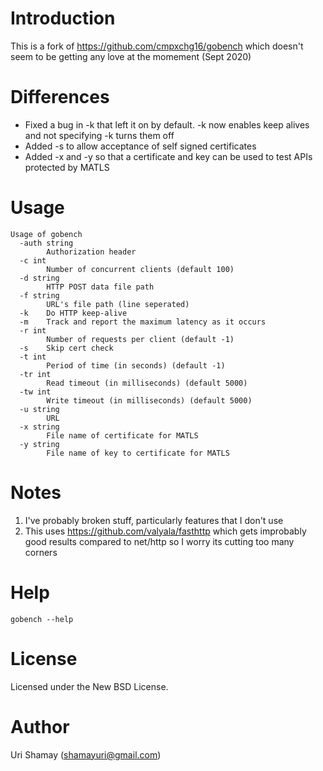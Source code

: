 Introduction
================

This is a fork of https://github.com/cmpxchg16/gobench which doesn't seem to be getting any love at the momement (Sept 2020)

Differences
================
  * Fixed a bug in -k that left it on by default. -k now enables keep alives and not specifying -k turns them off
  * Added -s to allow acceptance of self signed certificates
  * Added -x and -y so that a certificate and key can be used to test APIs protected by MATLS

Usage
================

```
Usage of gobench
  -auth string
        Authorization header
  -c int
        Number of concurrent clients (default 100)
  -d string
        HTTP POST data file path
  -f string
        URL's file path (line seperated)
  -k    Do HTTP keep-alive
  -m    Track and report the maximum latency as it occurs
  -r int
        Number of requests per client (default -1)
  -s    Skip cert check
  -t int
        Period of time (in seconds) (default -1)
  -tr int
        Read timeout (in milliseconds) (default 5000)
  -tw int
        Write timeout (in milliseconds) (default 5000)
  -u string
        URL
  -x string
        File name of certificate for MATLS
  -y string
        File name of key to certificate for MATLS
```


Notes
================

1. I've probably broken stuff, particularly features that I don't use
2. This uses https://github.com/valyala/fasthttp which gets improbably good results compared to net/http so I worry its cutting too many corners

Help
================

```gobench --help```

License
================

Licensed under the New BSD License.

Author
================

Uri Shamay (shamayuri@gmail.com)
